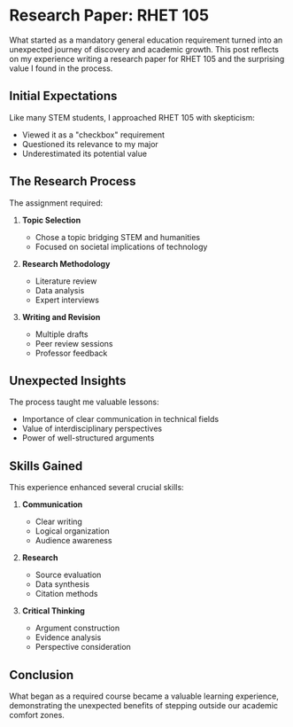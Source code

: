 # Research Paper: RHET 105

What started as a mandatory general education requirement turned into an unexpected journey of discovery and academic growth. This post reflects on my experience writing a research paper for RHET 105 and the surprising value I found in the process.

## Initial Expectations

Like many STEM students, I approached RHET 105 with skepticism:

- Viewed it as a "checkbox" requirement
- Questioned its relevance to my major
- Underestimated its potential value

## The Research Process

The assignment required:

1. **Topic Selection**
   - Chose a topic bridging STEM and humanities
   - Focused on societal implications of technology

2. **Research Methodology**
   - Literature review
   - Data analysis
   - Expert interviews

3. **Writing and Revision**
   - Multiple drafts
   - Peer review sessions
   - Professor feedback

## Unexpected Insights

The process taught me valuable lessons:

- Importance of clear communication in technical fields
- Value of interdisciplinary perspectives
- Power of well-structured arguments

## Skills Gained

This experience enhanced several crucial skills:

1. **Communication**
   - Clear writing
   - Logical organization
   - Audience awareness

2. **Research**
   - Source evaluation
   - Data synthesis
   - Citation methods

3. **Critical Thinking**
   - Argument construction
   - Evidence analysis
   - Perspective consideration

## Conclusion

What began as a required course became a valuable learning experience, demonstrating the unexpected benefits of stepping outside our academic comfort zones. 